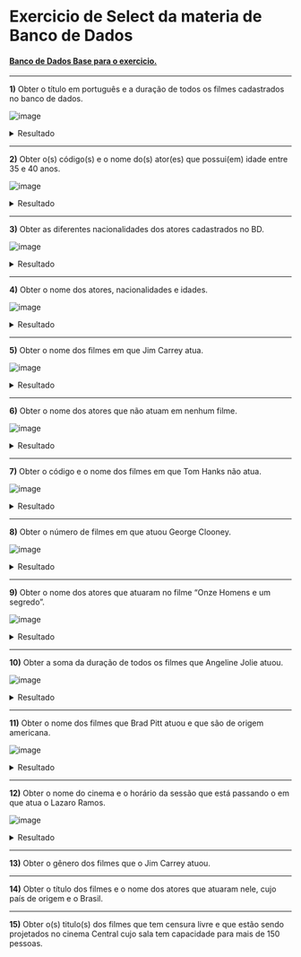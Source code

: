 # Exercicio de Select da materia de Banco de Dados

#### [Banco de Dados Base para o exercicio.](./cinema.sql)

---

**1)** Obter o título em português e a duração de todos os filmes cadastrados no banco de dados.  

![image](https://github.com/CodyKoInABox/cinemaDB/assets/125526050/f8ae782f-7b32-4aaa-8478-8e212b75c2ca)
<details>
  <summary>Resultado</summary>
  
![image](https://github.com/CodyKoInABox/cinemaDB/assets/125526050/f6707268-9f68-43fc-b8fc-7896147a1b36)

</details>

---

**2)** Obter o(s) código(s) e o nome do(s) ator(es) que possui(em) idade entre 35 e 40 anos. 

![image](https://github.com/CodyKoInABox/cinemaDB/assets/125526050/a039c54c-6462-4f72-b4ab-f3c1cc2242f1)
<details>
  <summary>Resultado</summary>

![image](https://github.com/CodyKoInABox/cinemaDB/assets/125526050/2b823fd1-c7ed-4c58-ad12-27d8f1beb59c)

</details>

---

**3)** Obter as diferentes nacionalidades dos atores cadastrados no BD.  

![image](https://github.com/CodyKoInABox/cinemaDB/assets/125526050/257b02b8-f182-4bc8-a30a-b5be38904070)
<details>
  <summary>Resultado</summary>

![image](https://github.com/CodyKoInABox/cinemaDB/assets/125526050/2276eabc-e43e-45a7-8204-d409b1ced508)

</details>

---

**4)** Obter o nome dos atores, nacionalidades e idades.  

![image](https://github.com/CodyKoInABox/cinemaDB/assets/125526050/17602bfd-c330-46b9-b776-5da63ce41d48)
<details>
  <summary>Resultado</summary>

![image](https://github.com/CodyKoInABox/cinemaDB/assets/125526050/b4ea9f46-f870-4e28-b1de-331a67a1b25f)

</details>

---

**5)** Obter o nome dos filmes em que Jim Carrey atua.

![image](https://github.com/CodyKoInABox/cinemaDB/assets/125526050/470ab08a-491f-466e-9ad6-f340c0d80ec8)
<details>
  <summary>Resultado</summary>
  
![image](https://github.com/CodyKoInABox/cinemaDB/assets/125526050/4bed89c6-1b8a-4ff4-ae8a-252e9cd4de5c)

</details>

---

**6)** Obter o nome dos atores que não atuam em nenhum filme.

![image](https://github.com/CodyKoInABox/cinemaDB/assets/125526050/fbb49175-7a4f-489c-9168-be00396254bc)
<details>
  <summary>Resultado</summary>
Tive que inserir um novo Ator para esse exercicio retornar algo:
  
![image](https://github.com/CodyKoInABox/cinemaDB/assets/125526050/355a1487-f697-4f85-a35b-1ea49166bc35)

Resultado:  
![image](https://github.com/CodyKoInABox/cinemaDB/assets/125526050/b92000f9-ae3f-4371-abb2-004d243aabf0)

</details>

---

**7)** Obter o código e o nome dos filmes em que Tom Hanks não atua.

![image](https://github.com/CodyKoInABox/cinemaDB/assets/125526050/d1a1354b-c498-4c6a-bf7b-286f935762eb)
<details>
  <summary>Resultado</summary>

![image](https://github.com/CodyKoInABox/cinemaDB/assets/125526050/b5418f24-8d97-4a81-aed6-405243fb6cf2)

</details>

---

**8)** Obter o número de filmes em que atuou George Clooney.

![image](https://github.com/CodyKoInABox/cinemaDB/assets/125526050/a3ef7a3a-1ca7-4b90-9ce0-e818a24223e5)

<details>
  <summary>Resultado</summary>

![image](https://github.com/CodyKoInABox/cinemaDB/assets/125526050/004d827f-1e56-414e-9823-201920018da7)

</details>

---

**9)** Obter o nome dos atores que atuaram no filme “Onze Homens e um segredo”.

![image](https://github.com/CodyKoInABox/cinemaDB/assets/125526050/6ce0e895-4380-404a-8c01-6c9c84480543)

<details>
  <summary>Resultado</summary>

![image](https://github.com/CodyKoInABox/cinemaDB/assets/125526050/314e7f1e-c98a-4688-8902-21c8af587d3b)

</details>

---

**10)** Obter a soma da duração de todos os filmes que Angeline Jolie atuou.

![image](https://github.com/CodyKoInABox/cinemaDB/assets/125526050/a5c1725f-dd83-4191-a368-2cdf2d5923b7)

<details>
  <summary>Resultado</summary>

![image](https://github.com/CodyKoInABox/cinemaDB/assets/125526050/d48ea1d3-71aa-4188-bd2d-3d9d1b4febb2)

</details>

---

**11)** Obter o nome dos filmes que Brad Pitt atuou e que são de origem americana.

![image](https://github.com/CodyKoInABox/cinemaDB/assets/125526050/b0936200-971f-4569-bb48-b2b46c32d49c)

<details>
  <summary>Resultado</summary>

![image](https://github.com/CodyKoInABox/cinemaDB/assets/125526050/349468b4-25fd-43f2-9755-2283b447182e)

</details>

---

**12)** Obter o nome do cinema e o horário da sessão que está passando o em que atua o Lazaro Ramos.

![image](https://github.com/CodyKoInABox/cinemaDB/assets/125526050/28644306-d8c2-4dc1-95ec-76d6c61a6a5a)

<details>
  <summary>Resultado</summary>

![image](https://github.com/CodyKoInABox/cinemaDB/assets/125526050/31c02c35-f18e-4676-81f5-673084d7d471)

</details>

---

**13)** Obter o gênero dos filmes que o Jim Carrey atuou.

---

**14)** Obter o título dos filmes e o nome dos atores que atuaram nele, cujo país de origem e o Brasil.

---

**15)** Obter o(s) titulo(s) dos filmes que tem censura livre e que estão sendo projetados no cinema Central cujo sala tem capacidade para mais de 150 pessoas. 
